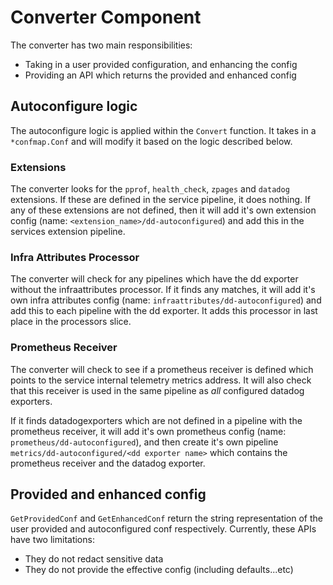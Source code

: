 # Converter Component

The converter has two main responsibilities:
- Taking in a user provided configuration, and enhancing the config
- Providing an API which returns the provided and enhanced config

## Autoconfigure logic

The autoconfigure logic is applied within the `Convert` function. It takes in a `*confmap.Conf` and will modify it based on the logic described below.

### Extensions

The converter looks for the `pprof`, `health_check`, `zpages` and `datadog` extensions. If these are defined in the service pipeline, it does nothing. If any of these extensions are not defined, then it will add it's own extension config (name: `<extension_name>/dd-autoconfigured`) and add this in the services extension pipeline.  


### Infra Attributes Processor

The converter will check for any pipelines which have the dd exporter without the infraattributes processor. If it finds any matches, it will add it's own infra attributes config (name: `infraattributes/dd-autoconfigured`) and add this to each pipeline with the dd exporter. It adds this processor in last place in the processors slice.

### Prometheus Receiver

The converter will check to see if a prometheus receiver is defined which points to the service internal telemetry metrics address. It will also check that this receiver is used in the same pipeline as *all* configured datadog exporters. 

If it finds datadogexporters which are not defined in a pipeline with the prometheus receiver, it will add it's own prometheus config (name: `prometheus/dd-autoconfigured`), and then create it's own pipeline `metrics/dd-autoconfigured/<dd exporter name>` which contains the prometheus receiver and the datadog exporter.

## Provided and enhanced config

`GetProvidedConf` and `GetEnhancedConf` return the string representation of the user provided and autoconfigured conf respectively. Currently, these APIs have two limitations:
- They do not redact sensitive data
- They do not provide the effective config (including defaults...etc)
